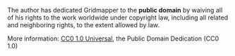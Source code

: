 The author has dedicated Gridmapper to the **public domain** by
waiving all of his rights to the work worldwide under copyright law,
including all related and neighboring rights, to the extent allowed by
law.

More information:
[CC0 1.0 Universal](http://creativecommons.org/publicdomain/zero/1.0/),
the Public Domain Dedication (CC0 1.0)
